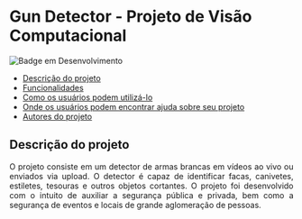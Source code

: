 # Gun Detector - Projeto de Visão Computacional
![Badge em Desenvolvimento](http://img.shields.io/static/v1?label=STATUS&message=EM%20DESENVOLVIMENTO&color=GREEN&style=for-the-badge)



* [Descrição do projeto](#Descrição-do-seu-projeto)
* [Funcionalidades](#Funcionalidades)
* [Como os usuários podem utilizá-lo](#Como-os-usuários-podem-utilizá-lo)
* [Onde os usuários podem encontrar ajuda sobre seu projeto](#Onde-os-usuários-podem-encontrar-ajuda-sobre-seu-projeto)
* [Autores do projeto](#Autores-do-projeto)

## Descrição do projeto
<p align="justify">O projeto consiste em um detector de armas brancas em vídeos ao vivo ou enviados via upload. O detector é capaz de identificar facas, canivetes, estiletes, tesouras e outros objetos cortantes. 
O projeto foi desenvolvido com o intuito de auxiliar a segurança pública e privada, bem como a segurança de eventos e locais de grande aglomeração de pessoas.</p>